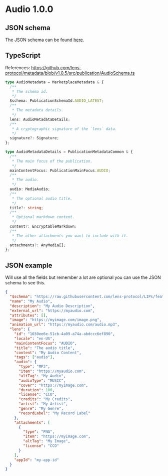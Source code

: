 # Audio 1.0.0

## JSON schema

The JSON schema can be found [here](https://github.com/lens-protocol/metadata/blob/v1.0.5/jsonschemas/publications/audio/3.0.0.json).

## TypeScript

References: https://github.com/lens-protocol/metadata/blob/v1.0.5/src/publication/AudioSchema.ts

```ts
type AudioMetadata = MarketplaceMetadata & {
  /**
   * The schema id.
   */
  $schema: PublicationSchemaId.AUDIO_LATEST;
  /**
   * The metadata details.
   */
  lens: AudioMetadataDetails;
  /**
   * A cryptographic signature of the `lens` data.
   */
  signature?: Signature;
};

type AudioMetadataDetails = PublicationMetadataCommon & {
  /**
   * The main focus of the publication.
   */
  mainContentFocus: PublicationMainFocus.AUDIO;
  /**
   * The audio.
   */
  audio: MediaAudio;
  /**
   * The optional audio title.
   */
  title?: string;
  /**
   * Optional markdown content.
   */
  content?: EncryptableMarkdown;
  /**
   * The other attachments you want to include with it.
   */
  attachments?: AnyMedia[];
};
```

## JSON example

Will use all the fields but remember a lot are optional you can use the JSON schema to see this.

```json
{
  "$schema": "https://raw.githubusercontent.com/lens-protocol/LIPs/feat/metadata-standards/lens-metadata-standards/publication/audio/1.0.0/schema.json",
  "name": "My Audio",
  "description": "My Audio Description",
  "external_url": "https://myaudio.com",
  "attributes": [],
  "image": "https://myimage.com/image.png",
  "animation_url": "https://myaudio.com/audio.mp3",
  "lens": {
    "id": "1030ee6e-51cb-4a09-a74a-abdccc6ef890",
    "locale": "en-US",
    "mainContentFocus": "AUDIO",
    "title": "The audio title",
    "content": "My Audio Content",
    "tags": ["audio"],
    "audio": {
      "type": "MP3",
      "item": "https://myaudio.com",
      "altTag": "My Audio",
      "audioType": "MUSIC",
      "cover": "https://myimage.com",
      "duration": 100,
      "license": "CCO",
      "credits": "My Credits",
      "artist": "My Artist",
      "genre": "My Genre",
      "recordLabel": "My Record Label"
    },
    "attachments": [
      {
        "type": "PNG",
        "item": "https://myimage.com",
        "altTag": "My Image",
        "license": "CCO"
      }
    ],
    "appId": "my-app-id"
  }
}
```

